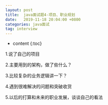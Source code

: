 ```yaml
---
layout: post
title:  java面试题4-项目、职业规划
date:   2019-11-18 20:04:00 +0800
categories: java面试
tag: interview
---
```


* content
{:toc}


1.说了自己的项目

2.主要用到的架构，做了些什么？

3.比较复杂的业务逻辑讲一下？

4.遇到很难解决的问题和突破收货

5.以后的打算和未来的职业发展，谈谈自己的看法

